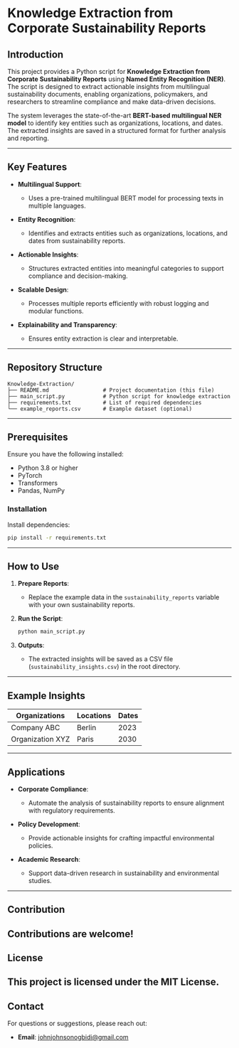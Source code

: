 # Knowledge Extraction from Corporate Sustainability Reports

## Introduction
This project provides a Python script for **Knowledge Extraction from Corporate Sustainability Reports** using **Named Entity Recognition (NER)**. The script is designed to extract actionable insights from multilingual sustainability documents, enabling organizations, policymakers, and researchers to streamline compliance and make data-driven decisions.

The system leverages the state-of-the-art **BERT-based multilingual NER model** to identify key entities such as organizations, locations, and dates. The extracted insights are saved in a structured format for further analysis and reporting.

---

## Key Features

- **Multilingual Support**:
  - Uses a pre-trained multilingual BERT model for processing texts in multiple languages.

- **Entity Recognition**:
  - Identifies and extracts entities such as organizations, locations, and dates from sustainability reports.

- **Actionable Insights**:
  - Structures extracted entities into meaningful categories to support compliance and decision-making.

- **Scalable Design**:
  - Processes multiple reports efficiently with robust logging and modular functions.

- **Explainability and Transparency**:
  - Ensures entity extraction is clear and interpretable.

---

## Repository Structure

```
Knowledge-Extraction/
├── README.md                 # Project documentation (this file)
├── main_script.py            # Python script for knowledge extraction
├── requirements.txt          # List of required dependencies
└── example_reports.csv       # Example dataset (optional)
```

---

## Prerequisites

Ensure you have the following installed:

- Python 3.8 or higher
- PyTorch
- Transformers
- Pandas, NumPy

### Installation

 Install dependencies:
   ```bash
   pip install -r requirements.txt
   ```
---

## How to Use

1. **Prepare Reports**:
   - Replace the example data in the `sustainability_reports` variable with your own sustainability reports.

2. **Run the Script**:
   ```bash
   python main_script.py
   ```

3. **Outputs**:
   - The extracted insights will be saved as a CSV file (`sustainability_insights.csv`) in the root directory.

---

## Example Insights

| Organizations     | Locations     | Dates |
|-------------------|---------------|-------|
| Company ABC       | Berlin        | 2023  |
| Organization XYZ  | Paris         | 2030  |

---

## Applications

- **Corporate Compliance**:
  - Automate the analysis of sustainability reports to ensure alignment with regulatory requirements.

- **Policy Development**:
  - Provide actionable insights for crafting impactful environmental policies.

- **Academic Research**:
  - Support data-driven research in sustainability and environmental studies.

---

## Contribution

Contributions are welcome! 
---

## License

This project is licensed under the MIT License. 
---

## Contact

For questions or suggestions, please reach out:
- **Email**: johnjohnsonogbidi@gmail.com
